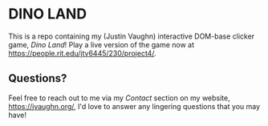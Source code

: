 # DINO LAND
This is a repo containing my (Justin Vaughn) interactive DOM-base clicker game, _Dino Land_! Play a live version of the game now at https://people.rit.edu/jtv6445/230/project4/.

## Questions?
Feel free to reach out to me via my _Contact_ section on my website, https://jvaughn.org/, I'd love to answer any lingering questions that you may have!
